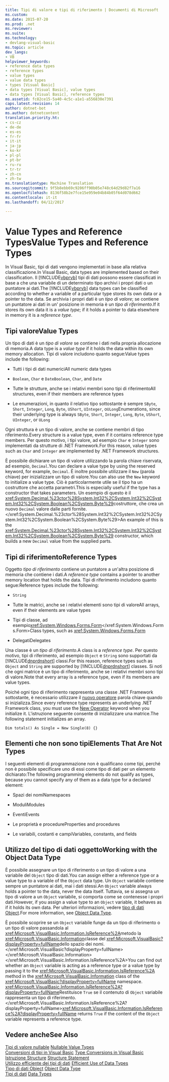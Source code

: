 ```yaml
---
title: Tipi di valore e tipi di riferimento | Documenti di Microsoft
ms.custom: 
ms.date: 2015-07-20
ms.prod: .net
ms.reviewer: 
ms.suite: 
ms.technology:
- devlang-visual-basic
ms.topic: article
dev_langs:
- VB
helpviewer_keywords:
- reference data types
- reference types
- value types
- value data types
- types [Visual Basic]
- data types [Visual Basic], value types
- data types [Visual Basic], reference types
ms.assetid: fc82ce15-5a40-4c5c-a1e1-a556830e7391
caps.latest.revision: 14
author: dotnet-bot
ms.author: dotnetcontent
translation.priority.ht:
- cs-cz
- de-de
- es-es
- fr-fr
- it-it
- ja-jp
- ko-kr
- pl-pl
- pt-br
- ru-ru
- tr-tr
- zh-cn
- zh-tw
ms.translationtype: Machine Translation
ms.sourcegitcommit: 9f5b8ebb69c9206ff90b05e748c64d29d82f7a16
ms.openlocfilehash: 8136f58b2e7fce15e959e04b84b05f64d078d662
ms.contentlocale: it-it
ms.lasthandoff: 04/12/2017

---
```

# <a name="value-types-and-reference-types"></a><span data-ttu-id="46dd9-102">Value Types and Reference Types</span><span class="sxs-lookup"><span data-stu-id="46dd9-102">Value Types and Reference Types</span></span>
<span data-ttu-id="46dd9-103">In Visual Basic, tipi di dati vengono implementati in base alla relativa classificazione.</span><span class="sxs-lookup"><span data-stu-id="46dd9-103">In Visual Basic, data types are implemented based on their classification.</span></span> <span data-ttu-id="46dd9-104">Il [!INCLUDE[vbprvb](../../../../csharp/programming-guide/concepts/linq/includes/vbprvb_md.md)] tipi di dati possono essere classificati in base a che una variabile di un determinato tipo archivi i propri dati o un puntatore ai dati.</span><span class="sxs-lookup"><span data-stu-id="46dd9-104">The [!INCLUDE[vbprvb](../../../../csharp/programming-guide/concepts/linq/includes/vbprvb_md.md)] data types can be classified according to whether a variable of a particular type stores its own data or a pointer to the data.</span></span> <span data-ttu-id="46dd9-105">Se archivia i propri dati è un *tipo di valore*; se contiene un puntatore ai dati in un' posizione in memoria è un *tipo di riferimento*.</span><span class="sxs-lookup"><span data-stu-id="46dd9-105">If it stores its own data it is a *value type*; if it holds a pointer to data elsewhere in memory it is a *reference type*.</span></span>  
  
## <a name="value-types"></a><span data-ttu-id="46dd9-106">Tipi valore</span><span class="sxs-lookup"><span data-stu-id="46dd9-106">Value Types</span></span>  
 <span data-ttu-id="46dd9-107">Un tipo di dati è un *tipo di valore* se contiene i dati nella propria allocazione di memoria.</span><span class="sxs-lookup"><span data-stu-id="46dd9-107">A data type is a *value type* if it holds the data within its own memory allocation.</span></span> <span data-ttu-id="46dd9-108">Tipi di valore includono quanto segue:</span><span class="sxs-lookup"><span data-stu-id="46dd9-108">Value types include the following:</span></span>  
  
-   <span data-ttu-id="46dd9-109">Tutti i tipi di dati numerici</span><span class="sxs-lookup"><span data-stu-id="46dd9-109">All numeric data types</span></span>  
  
-   <span data-ttu-id="46dd9-110">`Boolean`, `Char` e `Date`</span><span class="sxs-lookup"><span data-stu-id="46dd9-110">`Boolean`, `Char`, and `Date`</span></span>  
  
-   <span data-ttu-id="46dd9-111">Tutte le strutture, anche se i relativi membri sono tipi di riferimento</span><span class="sxs-lookup"><span data-stu-id="46dd9-111">All structures, even if their members are reference types</span></span>  
  
-   <span data-ttu-id="46dd9-112">Le enumerazioni, in quanto il relativo tipo sottostante è sempre `SByte`, `Short`, `Integer`, `Long`, `Byte`, `UShort`, `UInteger`, o`ULong`</span><span class="sxs-lookup"><span data-stu-id="46dd9-112">Enumerations, since their underlying type is always `SByte`, `Short`, `Integer`, `Long`, `Byte`, `UShort`, `UInteger`, or `ULong`</span></span>  
  
 <span data-ttu-id="46dd9-113">Ogni struttura è un tipo di valore, anche se contiene membri di tipo riferimento.</span><span class="sxs-lookup"><span data-stu-id="46dd9-113">Every structure is a value type, even if it contains reference type members.</span></span> <span data-ttu-id="46dd9-114">Per questo motivo, i tipi valore, ad esempio `Char` e `Integer` sono implementati da strutture di .NET Framework.</span><span class="sxs-lookup"><span data-stu-id="46dd9-114">For this reason, value types such as `Char` and `Integer` are implemented by .NET Framework structures.</span></span>  
  
 <span data-ttu-id="46dd9-115">È possibile dichiarare un tipo di valore utilizzando la parola chiave riservata, ad esempio, `Decimal`.</span><span class="sxs-lookup"><span data-stu-id="46dd9-115">You can declare a value type by using the reserved keyword, for example, `Decimal`.</span></span> <span data-ttu-id="46dd9-116">È inoltre possibile utilizzare il `New` (parola chiave) per inizializzare un tipo di valore.</span><span class="sxs-lookup"><span data-stu-id="46dd9-116">You can also use the `New` keyword to initialize a value type.</span></span> <span data-ttu-id="46dd9-117">Ciò è particolarmente utile se il tipo ha un costruttore che accetta parametri.</span><span class="sxs-lookup"><span data-stu-id="46dd9-117">This is especially useful if the type has a constructor that takes parameters.</span></span> <span data-ttu-id="46dd9-118">Un esempio di questo è il <xref:System.Decimal.%23ctor%28System.Int32%2CSystem.Int32%2CSystem.Int32%2CSystem.Boolean%2CSystem.Byte%29>costruttore, che crea un nuovo `Decimal` valore dalle parti fornite.</xref:System.Decimal.%23ctor%28System.Int32%2CSystem.Int32%2CSystem.Int32%2CSystem.Boolean%2CSystem.Byte%29></span><span class="sxs-lookup"><span data-stu-id="46dd9-118">An example of this is the <xref:System.Decimal.%23ctor%28System.Int32%2CSystem.Int32%2CSystem.Int32%2CSystem.Boolean%2CSystem.Byte%29> constructor, which builds a new `Decimal` value from the supplied parts.</span></span>  
  
## <a name="reference-types"></a><span data-ttu-id="46dd9-119">Tipi di riferimento</span><span class="sxs-lookup"><span data-stu-id="46dd9-119">Reference Types</span></span>  
 <span data-ttu-id="46dd9-120">Oggetto *tipo di riferimento* contiene un puntatore a un'altra posizione di memoria che contiene i dati.</span><span class="sxs-lookup"><span data-stu-id="46dd9-120">A *reference type* contains a pointer to another memory location that holds the data.</span></span> <span data-ttu-id="46dd9-121">Tipi di riferimento includono quanto segue:</span><span class="sxs-lookup"><span data-stu-id="46dd9-121">Reference types include the following:</span></span>  
  
-   `String`  
  
-   <span data-ttu-id="46dd9-122">Tutte le matrici, anche se i relativi elementi sono tipi di valore</span><span class="sxs-lookup"><span data-stu-id="46dd9-122">All arrays, even if their elements are value types</span></span>  
  
-   <span data-ttu-id="46dd9-123">Tipi di classe, ad esempio<xref:System.Windows.Forms.Form></xref:System.Windows.Forms.Form></span><span class="sxs-lookup"><span data-stu-id="46dd9-123">Class types, such as <xref:System.Windows.Forms.Form></span></span>  
  
-   <span data-ttu-id="46dd9-124">Delegati</span><span class="sxs-lookup"><span data-stu-id="46dd9-124">Delegates</span></span>  
  
 <span data-ttu-id="46dd9-125">Una classe è un *tipo di riferimento*.</span><span class="sxs-lookup"><span data-stu-id="46dd9-125">A class is a *reference type*.</span></span> <span data-ttu-id="46dd9-126">Per questo motivo, tipi di riferimento, ad esempio `Object` e `String` sono supportati da [!INCLUDE[dnprdnshort](../../../../csharp/getting-started/includes/dnprdnshort_md.md)] classi.</span><span class="sxs-lookup"><span data-stu-id="46dd9-126">For this reason, reference types such as `Object` and `String` are supported by [!INCLUDE[dnprdnshort](../../../../csharp/getting-started/includes/dnprdnshort_md.md)] classes.</span></span> <span data-ttu-id="46dd9-127">Si noti che ogni matrice è un tipo di riferimento, anche se i relativi membri sono tipi di valore.</span><span class="sxs-lookup"><span data-stu-id="46dd9-127">Note that every array is a reference type, even if its members are value types.</span></span>  
  
 <span data-ttu-id="46dd9-128">Poiché ogni tipo di riferimento rappresenta una classe .NET Framework sottostante, è necessario utilizzare il [nuovo operatore](../../../../visual-basic/language-reference/operators/new-operator.md) parola chiave quando si inizializza.</span><span class="sxs-lookup"><span data-stu-id="46dd9-128">Since every reference type represents an underlying .NET Framework class, you must use the [New Operator](../../../../visual-basic/language-reference/operators/new-operator.md) keyword when you initialize it.</span></span> <span data-ttu-id="46dd9-129">L'istruzione seguente consente di inizializzare una matrice.</span><span class="sxs-lookup"><span data-stu-id="46dd9-129">The following statement initializes an array.</span></span>  
  
```  
Dim totals() As Single = New Single(8) {}  
```  
  
## <a name="elements-that-are-not-types"></a><span data-ttu-id="46dd9-130">Elementi che non sono tipi</span><span class="sxs-lookup"><span data-stu-id="46dd9-130">Elements That Are Not Types</span></span>  
 <span data-ttu-id="46dd9-131">I seguenti elementi di programmazione non è qualificano come tipi, perché non è possibile specificare uno di essi come tipo di dati per un elemento dichiarato:</span><span class="sxs-lookup"><span data-stu-id="46dd9-131">The following programming elements do not qualify as types, because you cannot specify any of them as a data type for a declared element:</span></span>  
  
-   <span data-ttu-id="46dd9-132">Spazi dei nomi</span><span class="sxs-lookup"><span data-stu-id="46dd9-132">Namespaces</span></span>  
  
-   <span data-ttu-id="46dd9-133">Moduli</span><span class="sxs-lookup"><span data-stu-id="46dd9-133">Modules</span></span>  
  
-   <span data-ttu-id="46dd9-134">Eventi</span><span class="sxs-lookup"><span data-stu-id="46dd9-134">Events</span></span>  
  
-   <span data-ttu-id="46dd9-135">Le proprietà e procedure</span><span class="sxs-lookup"><span data-stu-id="46dd9-135">Properties and procedures</span></span>  
  
-   <span data-ttu-id="46dd9-136">Le variabili, costanti e campi</span><span class="sxs-lookup"><span data-stu-id="46dd9-136">Variables, constants, and fields</span></span>  
  
## <a name="working-with-the-object-data-type"></a><span data-ttu-id="46dd9-137">Utilizzo del tipo di dati oggetto</span><span class="sxs-lookup"><span data-stu-id="46dd9-137">Working with the Object Data Type</span></span>  
 <span data-ttu-id="46dd9-138">È possibile assegnare un tipo di riferimento o un tipo di valore a una variabile del `Object` tipo di dati.</span><span class="sxs-lookup"><span data-stu-id="46dd9-138">You can assign either a reference type or a value type to a variable of the `Object` data type.</span></span> <span data-ttu-id="46dd9-139">Un `Object` variabile contiene sempre un puntatore ai dati, mai i dati stessi.</span><span class="sxs-lookup"><span data-stu-id="46dd9-139">An `Object` variable always holds a pointer to the data, never the data itself.</span></span> <span data-ttu-id="46dd9-140">Tuttavia, se si assegna un tipo di valore a un `Object` variabile, si comporta come se contenesse i propri dati.</span><span class="sxs-lookup"><span data-stu-id="46dd9-140">However, if you assign a value type to an `Object` variable, it behaves as if it holds its own data.</span></span> <span data-ttu-id="46dd9-141">Per ulteriori informazioni, vedere [tipo di dati Object](../../../../visual-basic/language-reference/data-types/object-data-type.md).</span><span class="sxs-lookup"><span data-stu-id="46dd9-141">For more information, see [Object Data Type](../../../../visual-basic/language-reference/data-types/object-data-type.md).</span></span>  
  
 <span data-ttu-id="46dd9-142">È possibile scoprire se un `Object` variabile funge da un tipo di riferimento o un tipo di valore passandola al <xref:Microsoft.VisualBasic.Information.IsReference%2A>metodo la <xref:Microsoft.VisualBasic.Information>classe del <xref:Microsoft.VisualBasic?displayProperty=fullName>dello spazio dei nomi.</xref:Microsoft.VisualBasic?displayProperty=fullName> </xref:Microsoft.VisualBasic.Information> </xref:Microsoft.VisualBasic.Information.IsReference%2A></span><span class="sxs-lookup"><span data-stu-id="46dd9-142">You can find out whether an `Object` variable is acting as a reference type or a value type by passing it to the <xref:Microsoft.VisualBasic.Information.IsReference%2A> method in the <xref:Microsoft.VisualBasic.Information> class of the <xref:Microsoft.VisualBasic?displayProperty=fullName> namespace.</span></span> <span data-ttu-id="46dd9-143"><xref:Microsoft.VisualBasic.Information.IsReference%2A?displayProperty=fullName>Restituisce `True` se il contenuto di `Object` variabile rappresenta un tipo di riferimento.</xref:Microsoft.VisualBasic.Information.IsReference%2A?displayProperty=fullName></span><span class="sxs-lookup"><span data-stu-id="46dd9-143"><xref:Microsoft.VisualBasic.Information.IsReference%2A?displayProperty=fullName> returns `True` if the content of the `Object` variable represents a reference type.</span></span>  
  
## <a name="see-also"></a><span data-ttu-id="46dd9-144">Vedere anche</span><span class="sxs-lookup"><span data-stu-id="46dd9-144">See Also</span></span>  
 <span data-ttu-id="46dd9-145">[Tipi di valore nullable](../../../../visual-basic/programming-guide/language-features/data-types/nullable-value-types.md) </span><span class="sxs-lookup"><span data-stu-id="46dd9-145">[Nullable Value Types](../../../../visual-basic/programming-guide/language-features/data-types/nullable-value-types.md) </span></span>  
<span data-ttu-id="46dd9-146"> [Conversioni di tipi in Visual Basic](../../../../visual-basic/programming-guide/language-features/data-types/type-conversions.md) </span><span class="sxs-lookup"><span data-stu-id="46dd9-146"> [Type Conversions in Visual Basic](../../../../visual-basic/programming-guide/language-features/data-types/type-conversions.md) </span></span>  
<span data-ttu-id="46dd9-147"> [Istruzione Structure](../../../../visual-basic/language-reference/statements/structure-statement.md) </span><span class="sxs-lookup"><span data-stu-id="46dd9-147"> [Structure Statement](../../../../visual-basic/language-reference/statements/structure-statement.md) </span></span>  
<span data-ttu-id="46dd9-148"> [Utilizzo efficiente dei tipi di dati](../../../../visual-basic/programming-guide/language-features/data-types/efficient-use-of-data-types.md) </span><span class="sxs-lookup"><span data-stu-id="46dd9-148"> [Efficient Use of Data Types](../../../../visual-basic/programming-guide/language-features/data-types/efficient-use-of-data-types.md) </span></span>  
<span data-ttu-id="46dd9-149"> [Tipo di dati Object](../../../../visual-basic/language-reference/data-types/object-data-type.md) </span><span class="sxs-lookup"><span data-stu-id="46dd9-149"> [Object Data Type](../../../../visual-basic/language-reference/data-types/object-data-type.md) </span></span>  
<span data-ttu-id="46dd9-150"> [Tipi di dati](../../../../visual-basic/programming-guide/language-features/data-types/index.md)</span><span class="sxs-lookup"><span data-stu-id="46dd9-150"> [Data Types](../../../../visual-basic/programming-guide/language-features/data-types/index.md)</span></span>

